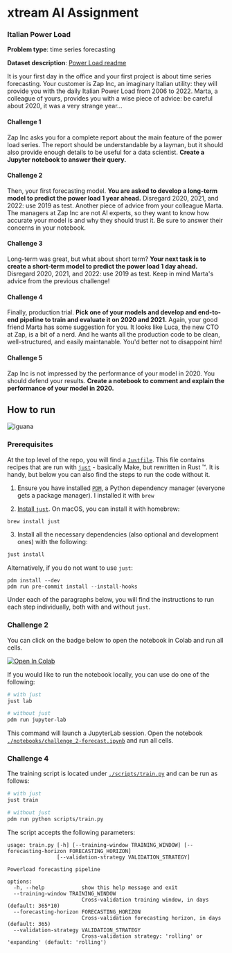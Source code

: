 # xtream AI Assignment

### Italian Power Load

**Problem type**: time series forecasting

**Dataset description**: [Power Load readme](./datasets/italian-power-load/README.md)

It is your first day in the office and your first project is about time series forecasting.
Your customer is Zap Inc, an imaginary Italian utility: they will provide you with the daily Italian Power Load from 2006 to 2022.
Marta, a colleague of yours, provides you with a wise piece of advice: be careful about 2020, it was a very strange year...

#### Challenge 1

Zap Inc asks you for a complete report about the main feature of the power load series.
The report should be understandable by a layman, but it should also provide enough details to be useful for a data scientist.
**Create a Jupyter notebook to answer their query.**

#### Challenge 2

Then, your first forecasting model.
**You are asked to develop a long-term model to predict the power load 1 year ahead.**
Disregard 2020, 2021, and 2022: use 2019 as test.
Another piece of advice from your colleague Marta.
The managers at Zap Inc are not AI experts, so they want to know how accurate your model is and why they should trust it.
Be sure to answer their concerns in your notebook.

#### Challenge 3

Long-term was great, but what about short term?
**Your next task is to create a short-term model to predict the power load 1 day ahead.**
Disregard 2020, 2021, and 2022: use 2019 as test.
Keep in mind Marta's advice from the previous challenge!

#### Challenge 4

Finally, production trial.
**Pick one of your models and develop and end-to-end pipeline to train and evaluate it on 2020 and 2021.**
Again, your good friend Marta has some suggestion for you. It looks like Luca, the new CTO at Zap, is a bit of a nerd.
And he wants all the production code to be clean, well-structured, and easily maintanable.
You'd better not to disappoint him!

#### Challenge 5

Zap Inc is not impressed by the performance of your model in 2020. You should defend your results.
**Create a notebook to comment and explain the performance of your model in 2020.**

## How to run

![iguana](https://iguanacontrol.com/wp-content/uploads/2020/09/iguana-control-what-to-do.jpg)

### Prerequisites

At the top level of the repo, you will find a [`Justfile`](./justfile). This file contains recipes that are run with [`just`](https://github.com/casey/just) - basically Make, but rewritten in Rust ™️. It is handy, but below you can also find the steps to run the code without it.

1. Ensure you have installed [`PDM`](https://pdm.fming.dev/latest/#installation), a Python dependency manager (everyone gets a package manager). I installed it with `brew`

2. [Install `just`](https://github.com/casey/just#installation). On macOS, you can install it with homebrew:

```bash
brew install just
```

3. Install all the necessary dependencies (also optional and development ones) with the following:

```bash
just install
```

Alternatively, if you do not want to use `just`:

```
pdm install --dev
pdm run pre-commit install --install-hooks
```

Under each of the paragraphs below, you will find the instructions to run each step individually, both with and without `just`.

### Challenge 2

You can click on the badge below to open the notebook in Colab and run all cells.

[![Open In Colab](https://colab.research.google.com/assets/colab-badge.svg)](https://colab.research.google.com/github/baggiponte/xtream-ai-assignment/blob/main/notebooks/challenge_2-forecast.ipynb)

If you would like to run the notebook locally, you can use do one of the following:

```bash
# with just
just lab

# without just
pdm run jupyter-lab
```

This command will launch a JupyterLab session. Open the notebook [`./notebooks/challenge_2-forecast.ipynb`](./notebooks/challenge_2-forecast.ipynb) and run all cells.

### Challenge 4

The training script is located under [`./scripts/train.py`](./scripts/train.py) and can be run as follows:

```bash
# with just
just train

# without just
pdm run python scripts/train.py
```

The script accepts the following parameters:

```
usage: train.py [-h] [--training-window TRAINING_WINDOW] [--forecasting-horizon FORECASTING_HORIZON]
                [--validation-strategy VALIDATION_STRATEGY]

Powerload forecasting pipeline

options:
  -h, --help            show this help message and exit
  --training-window TRAINING_WINDOW
                        Cross-validation training window, in days (default: 365*10)
  --forecasting-horizon FORECASTING_HORIZON
                        Cross-validation forecasting horizon, in days (default: 365)
  --validation-strategy VALIDATION_STRATEGY
                        Cross-validation strategy: 'rolling' or 'expanding' (default: 'rolling')
```
